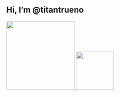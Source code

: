 ## Hi, I’m @titantrueno

<div>
  <a href="https://github.com/titantrueno">
  <img height="180em" src="https://github-readme-stats.vercel.app/api?username=titantrueno&show_icons=true&theme=nord") />
  <img height="100em" src="https://github-readme-stats.vercel.app/api/top-langs/?username=rafaballerini&show_icons=true&theme=nord") /> 
</div>
